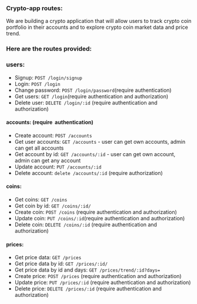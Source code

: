 ### Crypto-app routes:

We are building a crypto application that will allow users to track crypto coin portfolio in their accounts and to explore crypto coin market data and price trend. 

### Here are the routes provided:

### users:
- Signup: `POST /login/signup`
- Login: `POST /login`
- Change password: `POST /login/password`(require authentication) 
- Get users: `GET /login`(require authentication and authorization) 
- Delete user: `DELETE /login/:id` (require authentication and authorization) 

#### accounts: (require  authentication)
- Create account: `POST /accounts` 
- Get user accounts: `GET /accounts` - user can get own accounts, admin can get all accounts
- Get account by id: `GET /accounts/:id` - user can get own account, admin can get any account
- Update account: `PUT /accounts/:id`
- Delete account: `delete /accounts/:id` (require authorization)

#### coins:
- Get coins: `GET /coins`
- Get coin by id: `GET /coins/:id/`
- Create coin: `POST /coins` (require authentication and authorization)
- Update coin: `PUT /coins/:id`(require authentication and authorization)
- Delete coin: `DELETE /coins/:id` (require authentication and authorization)

#### prices:
- Get price data: `GET /prices`
- Get price data by id: `GET /prices/:id/`
- Get price data by id and days: `GET /prices/trend/:id?days=`
- Create price: `POST /prices` (require authentication and authorization)
- Update price: `PUT /prices/:id` (require authentication and authorization)
- Delete price: `DELETE /prices/:id` (require authentication and authorization)

